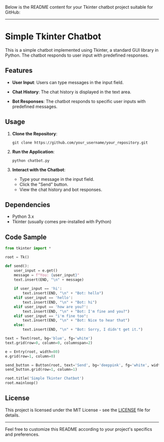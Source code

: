 Below is the README content for your Tkinter chatbot project suitable for GitHub:

---

# Simple Tkinter Chatbot

This is a simple chatbot implemented using Tkinter, a standard GUI library in Python. The chatbot responds to user input with predefined responses.

## Features

- **User Input**: Users can type messages in the input field.
  
- **Chat History**: The chat history is displayed in the text area.

- **Bot Responses**: The chatbot responds to specific user inputs with predefined messages.

## Usage

1. **Clone the Repository**:

   ```
   git clone https://github.com/your_username/your_repository.git
   ```

2. **Run the Application**:

   ```
   python chatbot.py
   ```

3. **Interact with the Chatbot**:

   - Type your message in the input field.
   - Click the "Send" button.
   - View the chat history and bot responses.

## Dependencies

- Python 3.x
- Tkinter (usually comes pre-installed with Python)

## Code Sample

```python
from tkinter import *

root = Tk()

def send():
    user_input = e.get()
    message = f"You: {user_input}"
    text.insert(END, "\n" + message)
    
    if user_input == 'hi':
        text.insert(END, "\n" + "Bot: hello")
    elif user_input == 'hello':
        text.insert(END, "\n" + "Bot: hi")
    elif user_input == 'how are you?':
        text.insert(END, "\n" + "Bot: I'm fine and you?")
    elif user_input == "i'm fine too":
        text.insert(END, "\n" + "Bot: Nice to hear that")
    else:
        text.insert(END, "\n" + "Bot: Sorry, I didn't get it.")

text = Text(root, bg='blue', fg='white')
text.grid(row=0, column=0, columnspan=2)

e = Entry(root, width=80)
e.grid(row=1, column=0)

send_button = Button(root, text='Send', bg='deeppink', fg='white', width=20, command=send)
send_button.grid(row=1, column=1)

root.title('Simple Tkinter Chatbot')
root.mainloop()
```

## License

This project is licensed under the MIT License - see the [LICENSE](LICENSE) file for details.

--- 

Feel free to customize this README according to your project's specifics and preferences.
